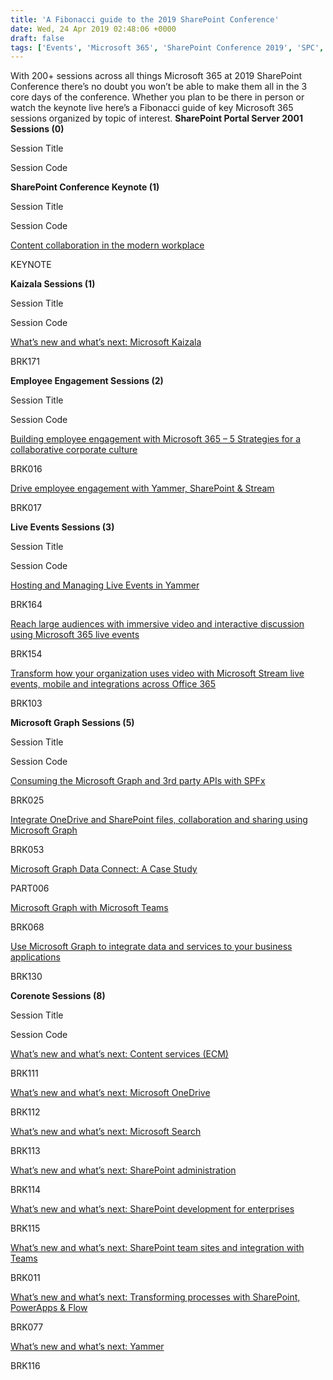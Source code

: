 ```yaml
---
title: 'A Fibonacci guide to the 2019 SharePoint Conference'
date: Wed, 24 Apr 2019 02:48:06 +0000
draft: false
tags: ['Events', 'Microsoft 365', 'SharePoint Conference 2019', 'SPC', 'SPC19']
---
```


With 200+ sessions across all things Microsoft 365 at 2019 SharePoint Conference there’s no doubt you won’t be able to make them all in the 3 core days of the conference. Whether you plan to be there in person or watch the keynote live here’s a Fibonacci guide of key Microsoft 365 sessions organized by topic of interest. **SharePoint Portal Server 2001 Sessions (0)**

Session Title

Session Code

**SharePoint Conference Keynote (1)**

Session Title

Session Code

[Content collaboration in the modern workplace](https//www.sharepointconference.com/)

KEYNOTE

**Kaizala Sessions (1)**

Session Title

Session Code

[What’s new and what’s next: Microsoft Kaizala](%20Microsoft%20Kaizala/3928)

BRK171

**Employee Engagement Sessions (2)**

Session Title

Session Code

[Building employee engagement with Microsoft 365 – 5 Strategies for a collaborative corporate culture](https://www.sharepointconference.com/#!/session/Building%20employee%20engagement%20with%20Microsoft%20365%20-%205%20Strategies%20for%20a%20collaborative%20corporate%20culture/3604)

BRK016

[Drive employee engagement with Yammer, SharePoint & Stream](https://www.sharepointconference.com/#!/session/Drive%20employee%20engagement%20with%20Yammer,%20SharePoint%20&%20Stream%20/3777)

BRK017

**Live Events Sessions (3)**

Session Title

Session Code

[Hosting and Managing Live Events in Yammer](https://www.sharepointconference.com/#!/session/Hosting%20and%20Managing%20Live%20Events%20in%20Yammer/3859)

BRK164

[Reach large audiences with immersive video and interactive discussion using Microsoft 365 live events](https://www.sharepointconference.com/#!/session/Reach%20large%20audiences%20with%20immersive%20video%20and%20interactive%20discussion%20using%20Microsoft%20365%20live%20events/3837)

BRK154

[Transform how your organization uses video with Microsoft Stream live events, mobile and integrations across Office 365](https://www.sharepointconference.com/#!/session/Transform%20how%20your%20organization%20uses%20video%20with%20Microsoft%20Stream%20live%20events,%20mobile%20and%20integrations%20across%20Office%20365/3761)

BRK103

**Microsoft Graph Sessions (5)**

Session Title

Session Code

[Consuming the Microsoft Graph and 3rd party APIs with SPFx](https://www.sharepointconference.com/#!/session/Consuming%20the%20Microsoft%20Graph%20and%203rd%20party%20APIs%20with%20SPFx/3785)

BRK025

[Integrate OneDrive and SharePoint files, collaboration and sharing using Microsoft Graph](https://www.sharepointconference.com/#!/session/Integrate%20OneDrive%20and%20SharePoint%20files,%20collaboration%20and%20sharing%20using%20Microsoft%20Graph/3518)

BRK053

[Microsoft Graph Data Connect: A Case Study](https://www.sharepointconference.com/#!/session/Microsoft%20Graph%20Data%20Connect:%20A%20Case%20Study/3893)

PART006

[Microsoft Graph with Microsoft Teams](https://www.sharepointconference.com/#!/session/Microsoft%20Graph%20with%20Microsoft%20Teams/3595)

BRK068

[Use Microsoft Graph to integrate data and services to your business applications](https://www.sharepointconference.com/#!/session/Use%20Microsoft%20Graph%20to%20integrate%20data%20and%20services%20to%20your%20business%20applications/3812)

BRK130

**Corenote Sessions (8)**

Session Title

Session Code

[What’s new and what’s next: Content services (ECM)](https://www.sharepointconference.com/#!/session/What’s%20new%20and%20what’s%20next:%20Content%20services%20(ECM)/3782)

BRK111

[What’s new and what’s next: Microsoft OneDrive](https://www.sharepointconference.com/#!/session/What’s%20new%20and%20what’s%20next:%20Microsoft%20OneDrive/3767)

BRK112

[What’s new and what’s next: Microsoft Search](https://www.sharepointconference.com/#!/session/What’s%20new%20and%20what’s%20next:%20Microsoft%20Search/3780)

BRK113

[What’s new and what’s next: SharePoint administration](https://www.sharepointconference.com/#!/session/What’s%20new%20and%20what’s%20next:%20SharePoint%20administration/3781)

BRK114

[What’s new and what’s next: SharePoint development for enterprises](https://www.sharepointconference.com/#!/session/What’s%20new%20and%20what’s%20next:%20SharePoint%20development%20for%20enterprises/3771)

BRK115

[What’s new and what’s next: SharePoint team sites and integration with Teams](https://www.sharepointconference.com/#!/session/What’s%20new%20and%20what’s%20next:%20SharePoint%20team%20sites%20and%20integration%20with%20Teams/3773)

BRK011

[What’s new and what’s next: Transforming processes with SharePoint, PowerApps & Flow](https://www.sharepointconference.com/#!/session/What’s%20new%20and%20what’s%20next:%20Transforming%20processes%20with%20SharePoint,%20PowerApps%20&%20Flow/3776)

BRK077

[What’s new and what’s next: Yammer](https://www.sharepointconference.com/#!/session/What’s%20new%20and%20what’s%20next:%20Yammer/3762)

BRK116